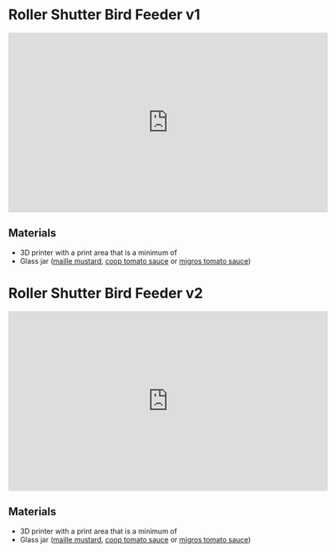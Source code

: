 # Roller Shutter Bird Feeder v1

<iframe id="ytplayer" type="text/html" width="640" height="360"
  src="https://www.youtube.com/embed/VqhJaqgCqpQ?autoplay=0&origin=http://hammeshacks.com"
  frameborder="0" allowfullscreen></iframe>
  
## Materials

  * 3D printer with a print area that is a minimum of 
  * Glass jar ([maille mustard](https://www.freundedesgeschmacks-shop.de/senf-saucen-gewuerze/senf/senf-nach-alter-art-628.html), [coop tomato sauce](https://www.coopathome.ch/en/supermarket/food-cupboard/pasta-warm-sauces/pesto-pasta-sauces/sugo-pelati/prix-garantie-strained-tomatoes/p/4044389) or [migros tomato sauce](https://produkte.migros.ch/longobardi-passata-di-pomodoro-153234000000))
 
# Roller Shutter Bird Feeder v2

<iframe id="ytplayer" type="text/html" width="640" height="360"
  src="https://www.youtube.com/embed/Racq_GgJWaM?autoplay=0&origin=http://hammeshacks.com"
  frameborder="0" allowfullscreen></iframe>
  
## Materials

  * 3D printer with a print area that is a minimum of 
  * Glass jar ([maille mustard](https://www.freundedesgeschmacks-shop.de/senf-saucen-gewuerze/senf/senf-nach-alter-art-628.html), [coop tomato sauce](https://www.coopathome.ch/en/supermarket/food-cupboard/pasta-warm-sauces/pesto-pasta-sauces/sugo-pelati/prix-garantie-strained-tomatoes/p/4044389) or [migros tomato sauce](https://produkte.migros.ch/longobardi-passata-di-pomodoro-153234000000))
 
